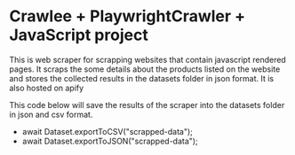 # Crawlee + PlaywrightCrawler + JavaScript project

This is web scraper for scrapping websites that contain javascript rendered pages.
It scraps the some details about the products listed on the website and stores the collected results in the datasets folder in json format.
It is also hosted on apify

This code below will save the results of the scraper into the datasets folder in json and csv format.

- await Dataset.exportToCSV("scrapped-data");
- await Dataset.exportToJSON("scrapped-data");
